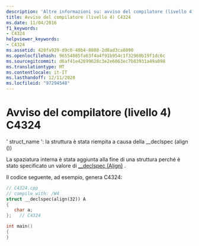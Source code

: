```yaml
---
description: 'Altre informazioni su: avviso del compilatore (livello 4) C4324'
title: Avviso del compilatore (livello 4) C4324
ms.date: 11/04/2016
f1_keywords:
- C4324
helpviewer_keywords:
- C4324
ms.assetid: 420fa929-d9c0-40b4-8808-2d8ad3ca8090
ms.openlocfilehash: 96554085fa63f4a4f91b954c1f32960b19f1dc6c
ms.sourcegitcommit: d6af41e42699628c3e2e6063ec7b03931a49a098
ms.translationtype: MT
ms.contentlocale: it-IT
ms.lasthandoff: 12/11/2020
ms.locfileid: "97294548"
---
```

# <a name="compiler-warning-level-4-c4324"></a>Avviso del compilatore (livello 4) C4324

' struct_name ': la struttura è stata riempita a causa della __declspec (align ())

La spaziatura interna è stata aggiunta alla fine di una struttura perché è stato specificato un valore di [__declspec (Align)](../../cpp/align-cpp.md) .

Il codice seguente, ad esempio, genera C4324:

```cpp
// C4324.cpp
// compile with: /W4
struct __declspec(align(32)) A
{
   char a;
};   // C4324

int main()
{
}
```

